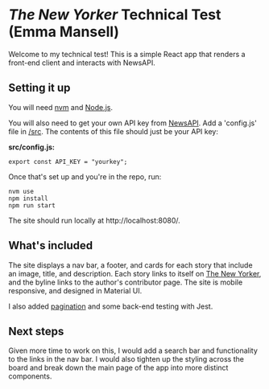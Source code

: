 # _The New Yorker_ Technical Test (Emma Mansell)

Welcome to my technical test! This is a simple React app that renders a front-end client and interacts with NewsAPI. 

## Setting it up

You will need [nvm](https://github.com/creationix/nvm) and [Node.js](https://docs.npmjs.com/downloading-and-installing-node-js-and-npm). 

You will also need to get your own API key from [NewsAPI](https://newsapi.org/).
Add a 'config.js' file in [/src](/src). The contents of this file should just be your API key:

**src/config.js:**
```
export const API_KEY = "yourkey";
```


Once that's set up and you're in the repo, run:

```
nvm use
npm install
npm run start
```

The site should run locally at http://localhost:8080/.

## What's included
The site displays a nav bar, a footer, and cards for each story that include an image, title, and description. Each story links to itself on [The New Yorker](newyorker.com), and the byline links to the author's contributor page. The site is mobile responsive, and designed in Material UI.  

I also added [pagination](https://www.npmjs.com/package/react-paginate) and some back-end testing with Jest.

## Next steps
Given more time to work on this, I would add a search bar and functionality to the links in the nav bar. I would also tighten up the styling across the board and break down the main page of the app into more distinct components. 
